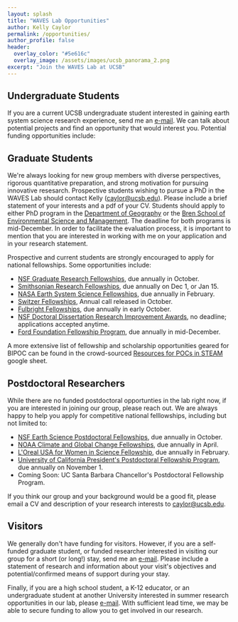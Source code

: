 ```yaml
---
layout: splash
title: "WAVES Lab Opportunities"
author: Kelly Caylor 
permalink: /opportunities/
author_profile: false
header:
  overlay_color: "#5e616c"
  overlay_image: /assets/images/ucsb_panorama_2.png
excerpt: "Join the WAVES Lab at UCSB"
---
```


## Undergraduate Students

If you are a current UCSB undergraduate student interested in gaining earth system science research experience, send me an [e-mail](mailto:caylor@ucsb.edu). We can talk about potential projects and find an opportunity that would interest you.  Potential funding opportunities include:



## Graduate Students

We're always looking for new group members with diverse perspectives, rigorous quantitative preparation, and strong motivation for pursuing innovative resesarch. Prospective students wishing to pursue a PhD in the WAVES Lab should contact Kelly ([caylor@ucsb.edu](mailto:caylor@ucsb.edu)). Please include a brief statement of your interests and a pdf of your CV. Students should apply to either PhD program in the [Department of Geography](http://geog.ucsb.edu) or the [Bren School of Environmental Science and Management](http://bren.ucsb.edu). The deadline for both programs is mid-December. In order to facilitate the evaluation process, it is important to mention that you are interested in working with me on your application and in your research statement.  

Prospective and current students are strongly encouraged to apply for national fellowships. Some opportunities include:

- [NSF Graduate Research Fellowships](https://www.nsf.gov/funding/pgm_summ.jsp?pims_id=6201), due annually in October.
- [Smithsonian Research Fellowships](https://serc.si.edu/interns-fellows/fellowships), due annually on Dec 1, or Jan 15.
- [NASA Earth System Science Fellowships](https://science.nasa.gov/learners/learner-opportunities), due annually in February.
- [Switzer Fellowships](https://www.switzernetwork.org/become-fellow), Annual call released in October. 
- [Fulbright Fellowships](https://us.fulbrightonline.org/#&panel1-1), due annually in early October.
- [NSF Doctoral Dissertation Research Improvement Awards](https://www.nsf.gov/funding/pgm_summ.jsp?pims_id=503621), no deadline; applications accepted anytime.
- [Ford Foundation Fellowship Program](https://sites.nationalacademies.org/PGA/FordFellowships/index.htm), due annually in mid-December. 

A more extensive list of fellowship and scholarship opportunities geared for BIPOC can be found in the crowd-sourced [Resources for POCs in STEAM](https://docs.google.com//d/1V_pvhqWliwqLhAVcXikxAEuJPD4mwwgl9LEgOnzN-zM/edit#gid=1417047090) google sheet.

## Postdoctoral Researchers

While there are no funded postdoctoral opportunties in the lab right now, if you are interested in joining our group, please reach out.  We are always happy to help you apply for competitive national felllowships, including but not limited to:

- [NSF Earth Science Postdoctoral Fellowships](https://www.nsf.gov/funding/pgm_summ.jsp?pims_id=503144), due annually in October.
- [NOAA Climate and Global Change Fellowships](https://cpaess.ucar.edu/cgc/how-postdoctorates-apply), due annually in April.
- [L'Oreal USA for Women in Science Fellowship](https://lorealfwis.aaas.org/login/indexA.cfm), due annually in February.
- [University of California President's Postdoctoral Fellowship Program](https://ppfp.ucop.edu/info/index.html), due annually on November 1.
- Coming Soon: UC Santa Barbara Chancellor's Postdoctoral Fellowship Program.

If you think our group and your background would be a good fit, please email a CV and description of your research interests to [caylor@ucsb.edu](mailto:caylor@ucsb.edu). 

## Visitors

We generally don't have funding for visitors. However, if you are a self-funded graduate student, or funded researcher interested in visiting our group for a short (or long!) stay, send me an [e-mail](mailto:caylor@ucsb.edu). Please include a statement of research and information about your visit's objectives and potential/confirmed means of support during your stay. 

Finally, if you are a high school student, a K-12 educator, or an undergraduate student at another University interested in summer research opportunities in our lab, please [e-mail](mailto:caylor@ucsb.edu). With sufficient lead time, we may be able to secure funding to allow you to get involved in our research.






